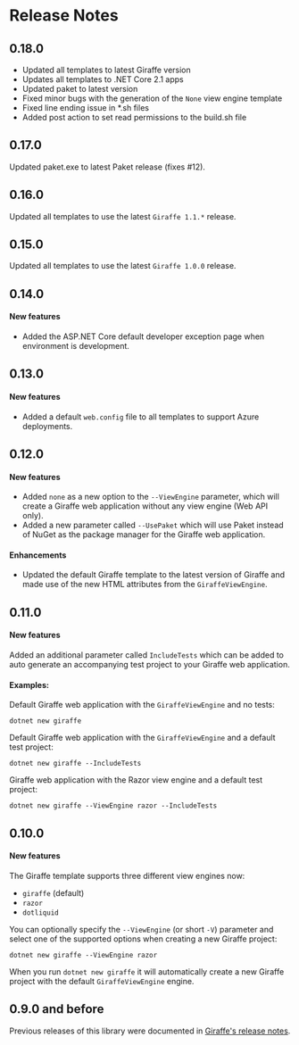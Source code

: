 Release Notes
=============

## 0.18.0

- Updated all templates to latest Giraffe version
- Updates all templates to .NET Core 2.1 apps
- Updated paket to latest version
- Fixed minor bugs with the generation of the `None` view engine template
- Fixed line ending issue in *.sh files
- Added post action to set read permissions to the build.sh file

## 0.17.0

Updated paket.exe to latest Paket release (fixes #12).

## 0.16.0

Updated all templates to use the latest `Giraffe 1.1.*` release.

## 0.15.0

Updated all templates to use the latest `Giraffe 1.0.0` release.

## 0.14.0

#### New features

- Added the ASP.NET Core default developer exception page when environment is development.

## 0.13.0

#### New features

- Added a default `web.config` file to all templates to support Azure deployments.

## 0.12.0

#### New features

- Added `none` as a new option to the `--ViewEngine` parameter, which will create a Giraffe web application without any view engine (Web API only).
- Added a new parameter called `--UsePaket` which will use Paket instead of NuGet as the package manager for the Giraffe web application.

#### Enhancements

- Updated the default Giraffe template to the latest version of Giraffe and made use of the new HTML attributes from the `GiraffeViewEngine`.

## 0.11.0

#### New features

Added an additional parameter called `IncludeTests` which can be added to auto generate an accompanying test project to your Giraffe web application.

#### Examples:

Default Giraffe web application with the `GiraffeViewEngine` and no tests:

```
dotnet new giraffe
```

Default Giraffe web application with the `GiraffeViewEngine` and a default test project:

```
dotnet new giraffe --IncludeTests
```

Giraffe web application with the Razor view engine and a default test project:

```
dotnet new giraffe --ViewEngine razor --IncludeTests
```

## 0.10.0

#### New features

The Giraffe template supports three different view engines now:

- `giraffe` (default)
- `razor`
- `dotliquid`

You can optionally specify the `--ViewEngine` (or short `-V`) parameter and select one of the supported options when creating a new Giraffe project:

```
dotnet new giraffe --ViewEngine razor
```

When you run `dotnet new giraffe` it will automatically create a new Giraffe project with the default `GiraffeViewEngine` engine.

## 0.9.0 and before

Previous releases of this library were documented in [Giraffe's release notes](https://github.com/giraffe-fsharp/Giraffe/blob/master/RELEASE_NOTES.md).